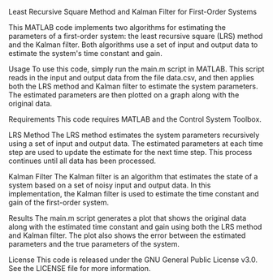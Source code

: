 Least Recursive Square Method and Kalman Filter for First-Order Systems

This MATLAB code implements two algorithms for estimating the parameters of a first-order system: the least recursive square (LRS) method and the Kalman filter. Both algorithms use a set of input and output data to estimate the system's time constant and gain.

Usage
To use this code, simply run the main.m script in MATLAB. This script reads in the input and output data from the file data.csv, and then applies both the LRS method and Kalman filter to estimate the system parameters. The estimated parameters are then plotted on a graph along with the original data.

Requirements
This code requires MATLAB and the Control System Toolbox.

LRS Method
The LRS method estimates the system parameters recursively using a set of input and output data. The estimated parameters at each time step are used to update the estimate for the next time step. This process continues until all data has been processed.

Kalman Filter
The Kalman filter is an algorithm that estimates the state of a system based on a set of noisy input and output data. In this implementation, the Kalman filter is used to estimate the time constant and gain of the first-order system.

Results
The main.m script generates a plot that shows the original data along with the estimated time constant and gain using both the LRS method and Kalman filter. The plot also shows the error between the estimated parameters and the true parameters of the system.

License
This code is released under the GNU General Public License v3.0. See the LICENSE file for more information.
